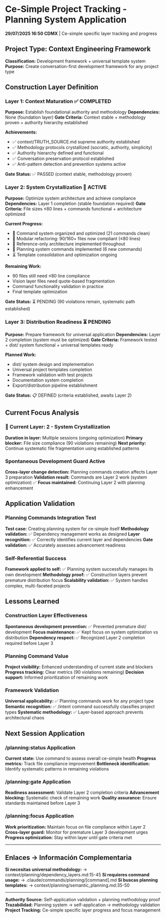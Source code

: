# Ce-Simple Project Tracking - Planning System Application

**29/07/2025 16:50 CDMX** | Ce-simple specific layer tracking and progress

## Project Type: Context Engineering Framework

**Classification:** Development framework + universal template system
**Purpose:** Create conversation-first development framework for any project type

## Construction Layer Definition

### Layer 1: Context Maturation ✅ COMPLETED
**Purpose:** Establish foundational authority and methodology
**Dependencies:** None (foundation layer)
**Gate Criteria:** Context stable + methodology proven + authority hierarchy established

**Achievements:**
- ✅ context/TRUTH_SOURCE.md supreme authority established
- ✅ Methodology protocols crystallized (socratic, authority, simplicity)
- ✅ Authority hierarchy defined and functional
- ✅ Conversation preservation protocol established
- ✅ Anti-pattern detection and prevention systems active

**Gate Status:** ✅ PASSED (context stable, methodology proven)

### Layer 2: System Crystallization 🔄 ACTIVE
**Purpose:** Optimize system architecture and achieve compliance
**Dependencies:** Layer 1 completion (stable foundation required)
**Gate Criteria:** File sizes ≤80 lines + commands functional + architecture optimized

**Current Progress:**
- 🔄 Command system organized and optimized (21 commands clean)
- 🔄 Modular refactoring: 90/160+ files now compliant (≤80 lines)
- 🔄 Reference-only architecture implemented throughout
- 🔄 Planning system commands implemented (6 new commands)
- ⏳ Template consolidation and optimization ongoing

**Remaining Work:**
- 90 files still need ≤80 line compliance
- Vision layer files need quote-based fragmentation
- Command functionality validation in practice
- Final template optimization

**Gate Status:** ⏳ PENDING (90 violations remain, systematic path established)

### Layer 3: Distribution Readiness ⏳ PENDING
**Purpose:** Prepare framework for universal application
**Dependencies:** Layer 2 completion (system must be optimized)
**Gate Criteria:** Framework tested + dist/ system functional + universal templates ready

**Planned Work:**
- dist/ system design and implementation
- Universal project templates completion
- Framework validation with test projects
- Documentation system completion
- Export/distribution pipeline establishment

**Gate Status:** 📋 DEFINED (criteria established, awaits Layer 2)

## Current Focus Analysis

### 🎯 Current Layer: 2 - System Crystallization
**Duration in layer:** Multiple sessions (ongoing optimization)
**Primary blocker:** File size compliance (90 violations remaining)
**Next priority:** Continue systematic file fragmentation using established patterns

### Spontaneous Development Guard Active
**Cross-layer change detection:** Planning commands creation affects Layer 3 preparation
**Validation result:** Commands are Layer 2 work (system optimization) ✅
**Focus maintained:** Continuing Layer 2 with planning enhancement

## Application Validation

### Planning Commands Integration Test
**Test case:** Creating planning system for ce-simple itself
**Methodology validation:** ✅ Dependency management works as designed
**Layer recognition:** ✅ Correctly identifies current layer and dependencies
**Gate validation:** ✅ Accurately assesses advancement readiness

### Self-Referential Success
**Framework applied to self:** ✅ Planning system successfully manages its own development
**Methodology proof:** ✅ Construction layers prevent premature distribution focus
**Scalability validation:** ✅ System handles complex, multi-faceted projects

## Lessons Learned

### Construction Layer Effectiveness
**Spontaneous development prevention:** ✅ Prevented premature dist/ development
**Focus maintenance:** ✅ Kept focus on system optimization vs distribution
**Dependency respect:** ✅ Recognized Layer 2 completion required before Layer 3

### Planning Command Value
**Project visibility:** Enhanced understanding of current state and blockers
**Progress tracking:** Clear metrics (90 violations remaining)
**Decision support:** Informed prioritization of remaining work

### Framework Validation
**Universal applicability:** ✅ Planning commands work for any project type
**Semantic recognition:** ✅ /intent command successfully classifies project types
**Systematic methodology:** ✅ Layer-based approach prevents architectural chaos

## Next Session Application

### /planning:status Application
**Current state:** Use command to assess overall ce-simple health
**Progress metrics:** Track file compliance improvement
**Bottleneck identification:** Identify systematic patterns in remaining violations

### /planning:gate Application  
**Readiness assessment:** Validate Layer 2 completion criteria
**Advancement blocking:** Systematic check of remaining work
**Quality assurance:** Ensure standards maintained before Layer 3

### /planning:focus Application
**Work prioritization:** Maintain focus on file compliance within Layer 2
**Cross-layer guard:** Monitor for premature Layer 3 development urges
**Progress optimization:** Stay within layer until gate criteria met

---
## Enlaces → Información Complementaria
**Si necesitas universal methodology:** → context/planning/dependency_layers.md:15-45
**Si requieres command usage:** → .claude/commands/planning/[command].md
**Si buscas planning templates:** → context/planning/semantic_planning.md:35-50

---
**Authority Source:** Self-application validation + planning methodology proof
**Trazabilidad:** Planning system → self-application → methodology validation
**Project Tracking:** Ce-simple specific layer progress and focus management